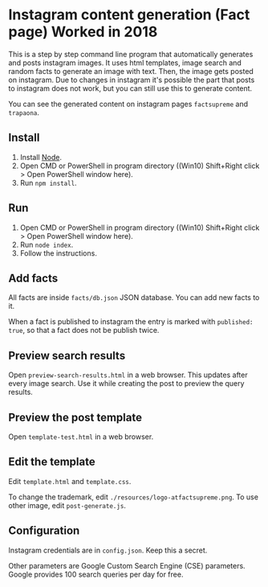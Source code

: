 # Instagram content generation (Fact page) **Worked in 2018**

This is a step by step command line program that automatically generates and posts instagram images. It uses html templates, image search and random facts to generate an image with text. Then, the image gets posted on instagram. Due to changes in instagram it's possible the part that posts to instagram does not work, but you can still use this to generate content.

You can see the generated content on instagram pages `factsupreme` and `trapaona`.

## Install

1. Install [Node](https://nodejs.org/en/).
2. Open CMD or PowerShell in program directory ((Win10) Shift+Right click > Open PowerShell window here).
3. Run `npm install`.

## Run

1. Open CMD or PowerShell in program directory ((Win10) Shift+Right click > Open PowerShell window here).
2. Run `node index`.
3. Follow the instructions.

## Add facts

All facts are inside `facts/db.json` JSON database. You can add new facts to it.

When a fact is published to instagram the entry is marked with `published: true`, so that a fact does not be publish twice.

## Preview search results

Open `preview-search-results.html` in a web browser. This updates after every image search. Use it while creating the post to preview the query results.

## Preview the post template

Open `template-test.html` in a web browser.

## Edit the template

Edit `template.html` and `template.css`.

To change the trademark, edit `./resources/logo-atfactsupreme.png`.
To use other image, edit `post-generate.js`.

## Configuration

Instagram credentials are in `config.json`. Keep this a secret.

Other parameters are Google Custom Search Engine (CSE) parameters. Google provides 100 search queries per day for free.